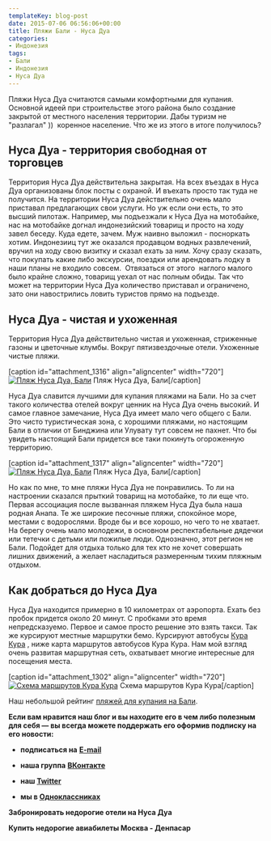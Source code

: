 ```yaml
---
templateKey: blog-post
date: 2015-07-06 06:56:06+00:00
title: Пляжи Бали - Нуса Дуа
categories:
- Индонезия
tags:
- Бали
- Индонезия
- Нуса Дуа
---
```


Пляжи Нуса Дуа считаются самыми комфортными для купания. Основной идеей при строительстве этого района было создание закрытой от местного населения территории. Дабы туризм не "разлагал" ))  коренное население. Что же из этого в итоге получилось?




<!-- more -->





## Нуса Дуа - территория свободная от торговцев




Территория Нуса Дуа действительна закрытая. На всех въездах в Нуса Дуа организованы блок посты с охраной. И въехать просто так туда не получится. На территории Нуса Дуа действительно очень мало приставал предлагающих свои услуги. Но уж если они есть, то это высший пилотаж. Например, мы подъезжали к Нуса Дуа на мотобайке, нас на мотобайке догнал индонезийский товарищ и просто на ходу завел беседу. Куда едете, зачем. Муж наивно выложил - посноркать хотим. Индонезииц тут же оказался продавцом водных развлечений, вручил на ходу свою визитку и сказал ехать за ним. Хочу сразу сказать, что покупать какие либо экскурсии, поездки или арендовать лодку в наши планы не входило совсем.  Отвязаться от этого  наглого малого было крайне сложно, товарищ уехал от нас полным обиды. Так что может на территории Нуса Дуа количество приставал и ограничено, зато они навострились ловить туристов прямо на подъезде.





## Нуса Дуа - чистая и ухоженная




Территория Нуса Дуа действительно чистая и ухоженная, стриженные газоны и цветочные клумбы. Вокруг пятизвездочные отели. Ухоженные чистые пляжи.




[caption id="attachment_1316" align="aligncenter" width="720"][![Пляж Нуса Дуа, Бали](http://anyway.today/wp-content/uploads/2015/07/IMG_0094.jpg)](http://anyway.today/wp-content/uploads/2015/07/IMG_0094.jpg) Пляж Нуса Дуа, Бали[/caption]


Нуса Дуа славится лучшими для купания пляжами на Бали. Но за счет такого количества отелей вокруг ценник на Нуса Дуа очень высокий. И самое главное замечание, Нуса Дуа имеет мало чего общего с Бали. Это чисто туристическая зона, с хорошими пляжами, но настоящим Бали в отличии от Бинджина или Улувату тут совсем не пахнет. Что бы увидеть настоящий Бали придется все таки покинуть огороженную территорию.




[caption id="attachment_1317" align="aligncenter" width="720"][![Пляж Нуса Дуа, Бали](http://anyway.today/wp-content/uploads/2015/07/IMG_0095.jpg)](http://anyway.today/wp-content/uploads/2015/07/IMG_0095.jpg) Пляж Нуса Дуа, Бали[/caption]


Но как по мне, то мне пляжи Нуса Дуа не понравились. То ли на настроении сказался прыткий товарищ на мотобайке, то ли еще что. Первая ассоциация после вызванная пляжем Нуса Дуа была наша родная Анапа. Те же широкие песочные пляжи, спокойное море, местами с водорослями. Вроде бы и все хорошо, но чего то не хватает. На берегу очень мало молодежи, в основном респектабельные дядечки или тетечки с детьми или пожилые люди. Однозначно, этот регион не Бали. Подойдет для отдыха только для тех кто не хочет совершать лишних движений, а желает насладиться размеренным тихим пляжным отдыхом.





## **Как добраться** до Нуса Дуа




Нуса Дуа находится примерно в 10 километрах от аэропорта. Ехать без пробок придется около 20 минут. С пробками это время непредсказуемо. Первое и самое просто решение это взять такси. Так же курсируют местные маршрутки бемо. Курсируют автобусы [Кура Кура](http://ru.kura2bus.com/page/bus_lines) , ниже карта маршрутов автобусов Кура Кура. Нам мой взгляд очень развитая маршрутная сеть, охватывает многие интересные для посещения места.




[caption id="attachment_1302" align="aligncenter" width="720"][![Схема маршрутов Кура Кура](http://anyway.today/wp-content/uploads/2015/06/routemap-june-ru1.gif)](http://anyway.today/wp-content/uploads/2015/06/routemap-june-ru1.gif) Схема маршрутов Кура Кура[/caption]

Наш небольшой рейтинг [пляжей для купания на Бали](http://anyway.today/plyaji_dlya_kupaniya_na_bali/).

**Если вам нравится наш блог и вы находите его в чем либо полезным для себя — вы всегда можете поддержать его оформив подписку на его новости:**



	
  * **подписаться на** [**E-mail**](https://feedburner.google.com/fb/a/mailverify?uri=Anywaytoday&amp;loc=en_US)

	
  * **наша группа** [**ВКонтакте**](http://vk.com/public90452188)

	
  * **наш [Twitter](https://twitter.com/TodayAnyway)**

	
  * **мы в [Одноклассниках](http://ok.ru/group/54402107244544)**


**Забронировать недорогие отели на Нуса Дуа**


**Купить недорогие авиабилеты Москва - Денпасар**

